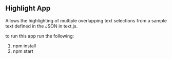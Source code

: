 ## Highlight App

Allows the highlighting of multiple overlapping text selections from a sample
text defined in the JSON in text.js.

to run this app run the following:
1. npm install
2. npm start

